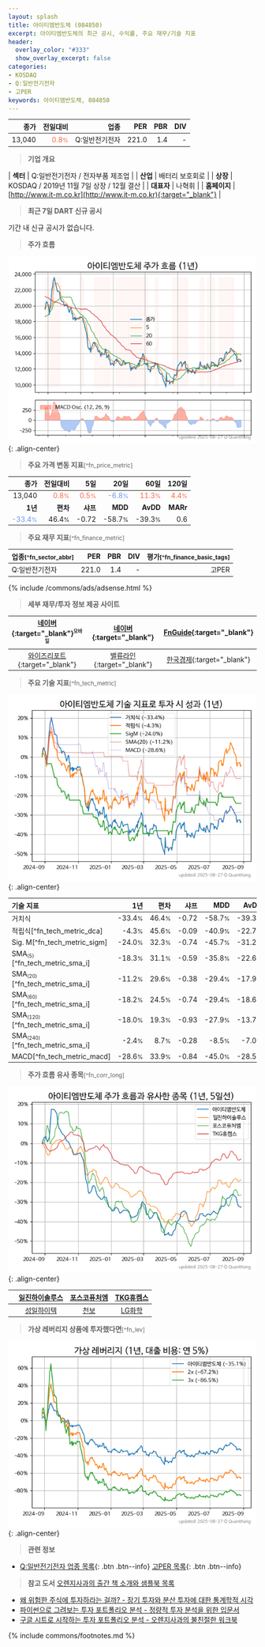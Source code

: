 ```yaml
---
layout: splash
title: 아이티엠반도체 (084850)
excerpt: 아이티엠반도체의 최근 공시, 수익률, 주요 재무/기술 지표
header:
  overlay_color: "#333"
  show_overlay_excerpt: false
categories:
- KOSDAQ
- Q:일반전기전자
- 고PER
keywords: 아이티엠반도체, 084850
---
```


| **종가** | **전일대비** | **업종** | **PER** | **PBR** | **DIV** |
| -------: | -----------: | -------: | ------: | ------: | ------: |
| 13,040 | <span style="color: tomato">0.8<small>%</small></span> | Q:일반전기전자 | 221.0 | 1.4 | - |

<!-- more -->


> **기업 개요**<a id="company"></a>

| <span style="white-space:nowrap;">**섹터**</span> | Q:일반전기전자 / 전자부품 제조업 |
| <span style="white-space:nowrap;">**산업**</span> | 배터리 보호회로 |
| <span style="white-space:nowrap;">**상장**</span> | KOSDAQ / 2019년 11월 7일 상장 / 12월 결산 |
| <span style="white-space:nowrap;">**대표자**</span> | 나혁휘 |
| <span style="white-space:nowrap;">**홈페이지**</span> | [http://www.it-m.co.kr](http://www.it-m.co.kr){:target="_blank"} |


> **최근 7일 DART 신규 공시**<a id="dart"></a>

기간 내 신규 공시가 없습니다.


> **주가 흐름**<a id="price"></a>

![084850](/stock/images/084850.png){: .align-center}


> **주요 가격 변동 지표**<small>[^fn_price_metric]</small>

| **종가** | **전일대비** | **5일** | **20일** | **60일** | **120일** |
| -------: | -----------: | ------: | -------: | -------: | --------: |
| 13,040 | <span style="color: tomato">0.8<small>%</small></span> | <span style="color: tomato">0.5<small>%</small></span> | <span style="color: cornflowerblue">-6.8<small>%</small></span> | <span style="color: tomato">11.3<small>%</small></span> | <span style="color: tomato">4.4<small>%</small></span> |
| **1년** | **편차** | **샤프** | **MDD** | **AvDD** | **MARr** |
| <span style="color: cornflowerblue">-33.4<small>%</small></span> | 46.4<small>%</small> | -0.72 | -58.7<small>%</small> | -39.3<small>%</small> | 0.6 |


> **주요 재무 지표**<small>[^fn_finance_metric]</small>

| **업종**<small>[^fn_sector_abbr]</small> | **PER** | **PBR** | **DIV** | **평가**<small>[^fn_finance_basic_tags]</small> |
| :--------------------------------------- | ------: | ------: | ------: | ----------------------------------------------: |
| Q:일반전기전자 | 221.0 | 1.4 | - | 고PER |



{% include /commons/ads/adsense.html %}

> **세부 재무/투자 정보 제공 사이트**

| [네이버](https://m.stock.naver.com/domestic/stock/084850/finance/summary){:target="_blank"}<sup><small>모바일</small></sup> | [네이버](https://finance.naver.com/item/coinfo.naver?code=084850){:target="_blank"} | [FnGuide](https://comp.fnguide.com/SVO2/ASP/SVD_Invest.asp?gicode=A084850&MenuYn=Y){:target="_blank"} |
| :---: | :---: | :---: |
| [와이즈리포트](https://comp.wisereport.co.kr/company/c1040001.aspx?cmp_cd=084850){:target="_blank"} | [밸류라인](https://www.valueline.co.kr/finance/summary/084850){:target="_blank"} | [한국경제](https://markets.hankyung.com/stock/084850/financial-summary){:target="_blank"} |


> **주요 기술 지표**<small>[^fn_tech_metric]</small>


![084850](/stock/images/084850_tech.png){: .align-center}

| **기술 지표** | **1년** | **편차** | **샤프** | **MDD** | **AvDD** |
| :------------ | ------: | -----------: | -------: | ------: | -------: |
| 거치식 | -33.4<small>%</small> | 46.4<small>%</small> | -0.72 | -58.7<small>%</small> | -39.3<small>%</small> |
| 적립식[^fn_tech_metric_dca] | -4.3<small>%</small> | 45.6<small>%</small> | -0.09 | -40.9<small>%</small> | -22.7<small>%</small> |
| Sig. M[^fn_tech_metric_sigm] | -24.0<small>%</small> | 32.3<small>%</small> | -0.74 | -45.7<small>%</small> | -31.2<small>%</small> |
| SMA<small><sub>(5)</sub></small>[^fn_tech_metric_sma_i] | -18.3<small>%</small> | 31.1<small>%</small> | -0.59 | -35.8<small>%</small> | -22.6<small>%</small> |
| SMA<small><sub>(20)</sub></small>[^fn_tech_metric_sma_i] | -11.2<small>%</small> | 29.6<small>%</small> | -0.38 | -29.4<small>%</small> | -17.9<small>%</small> |
| SMA<small><sub>(60)</sub></small>[^fn_tech_metric_sma_i] | -18.2<small>%</small> | 24.5<small>%</small> | -0.74 | -29.4<small>%</small> | -18.6<small>%</small> |
| SMA<small><sub>(120)</sub></small>[^fn_tech_metric_sma_i] | -18.0<small>%</small> | 19.3<small>%</small> | -0.93 | -27.9<small>%</small> | -13.7<small>%</small> |
| SMA<small><sub>(240)</sub></small>[^fn_tech_metric_sma_i] | -2.4<small>%</small> | 8.7<small>%</small> | -0.28 | -8.5<small>%</small> | -7.0<small>%</small> |
| MACD[^fn_tech_metric_macd] | -28.6<small>%</small> | 33.9<small>%</small> | -0.84 | -45.0<small>%</small> | -28.5<small>%</small> |


> **주가 흐름 유사 종목**<a id="corr"></a><small>[^fn_corr_long]</small>

![084850](/stock/images/084850_corr.png){: .align-center}

|       | [일진하이솔루스](/271940/) | [포스코퓨처엠](/003670/) | [TKG휴켐스](/069260/) |
| :---: | :------------------------------------: | :------------------------------------: | :------------------------------------: |
|       | [성일하이텍](/365340/) | [천보](/278280/) | [LG화학](/051910/) |


> **가상 레버리지 상품에 투자했다면**<a id="2x"></a><small>[^fn_lev]</small>

![084850](/stock/images/084850_2x.png){: .align-center}


> **관련 정보**

- [Q:일반전기전자 업종 목록](/stats/sector/kosdaq_업종_일반전기전자_종목/){: .btn .btn--info} [고PER 목록](/fn/fn_high_per/){: .btn .btn--info}

> **참고 도서** [오렌지사과의 출간 책 소개와 샘플북 목록](https://kongdori.tistory.com/691)

- [왜 위험한 주식에 투자하라는 걸까? - 장기 투자와 분산 투자에 대한 통계학적 시각](https://kongdori.tistory.com/421)
- [파이썬으로 그려보는 투자 포트폴리오 분석  - 정량적 투자 분석을 위한 입문서](https://kongdori.tistory.com/643)
- [구글 시트로 시작하는 투자 포트폴리오 분석 - 오렌지사과의 불친절한 워크북](https://kongdori.tistory.com/449)


{% include commons/footnotes.md %}